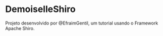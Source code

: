 DemoiselleShiro
===============

Projeto desenvolvido por @EfraimGentil, um tutorial usando o Framework Apache Shiro.